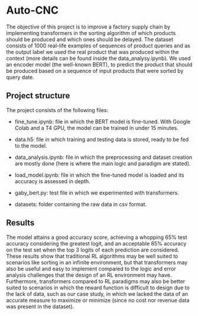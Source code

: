 # Auto-CNC
The objective of this project is to improve a factory supply chain by implementing transformers in the sorting algorithm of which products should be produced and which ones should be delayed. The dataset consists of 1000 real-life examples of sequences of product queries and as the output label we used the real product that was produced within the context (more details can be found inside the data_analysy.ipynb). We used an encoder model (the well-known BERT), to predict the product that should be produced based on a sequence of input products that were sorted by query date.


## Project structure
The project consists of the following files:

* fine_tune.ipynb: file in which the BERT model is fine-tuned. With Google Colab and a T4 GPU, the model can be trained in under 15 minutes.

* data.h5: file in which training and testing data is stored, ready to be fed to the model.

* data_analysis.ipynb: file in which the preprocessing and dataset creation are mostly done (here is where the main logic and paradigm are stated).

* load_model.ipynb: file in which the fine-tuned model is loaded and its accuracy is assessed in depth.

* gaby_bert.py: test file in which we experimented with transformers.

* datasets: folder containing the raw data in csv format.


## Results
The model attains a good accuracy score, achieving a whopping 65% test accuracy considering the greatest logit, and an acceptable 85% accuracy on the test set when the top 3 logits of each prediction are considered. These results show that traditional RL algorithms may be well suited to scenarios like sorting in an infinite environment, but that transformers may also be useful and easy to implement compared to the logic and error analysis challenges that the design of an RL environment may have. Furthermore, transformers compared to RL paradigms may also be better suited to scenarios in which the reward function is difficult to design due to the lack of data, such as our case study, in which we lacked the data of an accurate measure to maximize or minimize (since no cost nor revenue data was present in the dataset).
